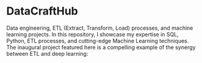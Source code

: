 # DataCraftHub
Data engineering, ETL (Extract, Transform, Load) processes, and machine learning projects. In this repository, I showcase my expertise in SQL, Python, ETL processes, and cutting-edge Machine Learning techniques. The inaugural project featured here is a compelling example of the synergy between ETL and deep learning:
